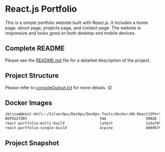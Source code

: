 # React.js Portfolio

This is a simple portfolio website built with React.js. It includes a home page, about page, projects page, and contact page. The website is responsive and looks good on both desktop and mobile devices. 

## Complete README

Please see the [README.md](https://github.com/ibtisam-iq/ReactJSPortfolio/blob/main/README.md) file for a detailed description of the project.


## Project Structure

Please refer to [consoleOutput.txt](https://github.com/ibtisam-iq/ReactJSPortfolio/blob/main/consoleOutput.txt) for more details. 😊

## Docker Images

```bash
ibtisam@mint-dell:~/SilverOps/DevOps/DevOps-Tools/docker/06-ReactJSPortfolio$ docker images
REPOSITORY                                 TAG                  IMAGE ID       CREATED         SIZE
react-portfolio-multi-build                latest               1a3a76923edf   4 minutes ago   75.4MB
react-portfolio-single-build               alpine               dd696796092d   3 hours ago     591MB
```

## Project Snapshot

